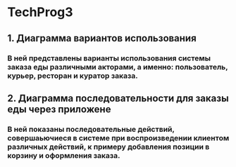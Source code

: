 # TechProg3
## 1. Диаграмма вариантов использования
### В ней представлены варианты использования системы заказа еды различными акторами, а именно: пользователь, курьер, ресторан и куратор заказа.
## 2. Диаграмма последовательности для заказы еды через приложене
### В ней показаны последовательные действий, совершаьючиеся в системе при воспроизведении клиентом различных действий, к примеру добавления позиции в корзину и оформления заказа.
